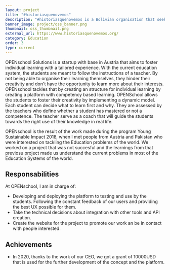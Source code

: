 ```yaml
---
layout: project
title: "#historiasquenovemos"
description: "#historiasquenovemos is a Bolivian organisation that seeks to normalise male emotional and sentimental expression in Latin American societies. So that more men can show their vulnerability and give the necessary attention to their mental health."
banner_image: project/oss_banner.png
thumbnail: oss_thumbnail.png
external_url: https://www.historiasquenovemos.org/
category: Education
order: 3
type: current
---
```


OPENschool Solutions is a startup with base in Austria that aims to foster individual learning with a tailored experience. With the current education system, the students are meant to follow the instructions of a teacher. By not being able to organise their learning themselves, they hinder their creativity and don't have the opportunity to learn more about their interests. OPENschool tackles that by creating an structure for individual learning by creating a platform with competency based learning. OPENSchool allows the students to foster their creativity by implementing a dynamic model. Each student can decide what to learn first and why. They are assessed by the teachers who define whether a student has mastered or not a competence. The teacher serve as a coach that will guide the students towards the right use of their knowledge in real life.

OPENschool is the result of the work made during the program Young Sustainable Impact 2018, when I met people from Austria and Pakistan who were interested on tackling the Education problems of the world. We worked on a project that was not succesful and the learnings from that previosu project made us understand the current problems in most of the Education Systems of the world.

## Responsabilities
At OPENschool, I am in charge of:
- Developing and deploying the platform to testing and use by the students. Following the constant feedback of our users and providing the best UX possible for them.
- Take the technical decisions about integration with other tools and API creation.
- Create the website for the project to promote our work an be in contact with people interested.

## Achievements
- In 2020, thanks to the work of our CEO, we got a grant of 10000USD that is used for the further development of the concept and the platform.
